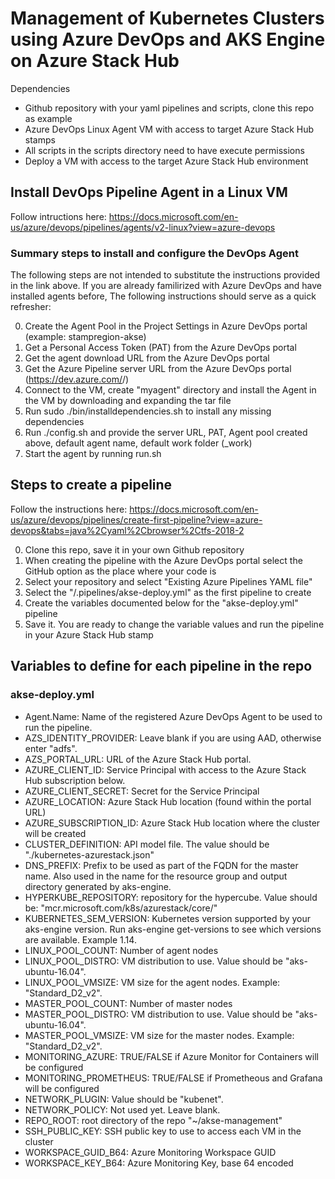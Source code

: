 # Management of Kubernetes Clusters using Azure DevOps and AKS Engine on Azure Stack Hub

Dependencies
- Github repository with your yaml pipelines and scripts, clone this repo as example
- Azure DevOps Linux Agent VM with access to target Azure Stack Hub stamps
- All scripts in the scripts directory need to have execute permissions
- Deploy a VM with access to the target Azure Stack Hub environment

## Install DevOps Pipeline Agent in a Linux VM
Follow intructions here: https://docs.microsoft.com/en-us/azure/devops/pipelines/agents/v2-linux?view=azure-devops

### Summary steps to install and configure the DevOps Agent
The following steps are not intended to substitute the instructions provided in the link above. If you are already familirized with Azure DevOps and have installed agents before, The following instructions should serve as a quick refresher:

0. Create the Agent Pool in the Project Settings in Azure DevOps portal (example: stampregion-akse)
1. Get a Personal Access Token (PAT) from the Azure DevOps portal
2. Get the agent download URL from the Azure DevOps portal
3. Get the Azure Pipeline server URL from the Azure DevOps portal (https://dev.azure.com/<your org>/)
3. Connect to the VM, create "myagent" directory and install the Agent in the VM by downloading and expanding the tar file
4. Run sudo ./bin/installdependencies.sh to install any missing dependencies
5. Run ./config.sh and provide the server URL, PAT, Agent pool created above, default agent name, default work folder (_work)
6. Start the agent by running run.sh

## Steps to create a pipeline
Follow the instructions here: https://docs.microsoft.com/en-us/azure/devops/pipelines/create-first-pipeline?view=azure-devops&tabs=java%2Cyaml%2Cbrowser%2Ctfs-2018-2

0. Clone this repo, save it in your own Github repository
1. When creating the pipeline with the Azure DevOps portal select the GitHub option as the place where your code is
2. Select your repository and select "Existing Azure Pipelines YAML file"
3. Select the "/.pipelines/akse-deploy.yml" as the first pipeline to create
4. Create the variables documented below for the "akse-deploy.yml" pipeline
5. Save it. You are ready to change the variable values and run the pipeline in your Azure Stack Hub stamp

## Variables to define for each pipeline in the repo

### akse-deploy.yml
- Agent.Name: Name of the registered Azure DevOps Agent to be used to run the pipeline.
- AZS_IDENTITY_PROVIDER: Leave blank if you are using AAD, otherwise enter "adfs".
- AZS_PORTAL_URL: URL of the Azure Stack Hub portal.
- AZURE_CLIENT_ID: Service Principal with access to the Azure Stack Hub subscription below.
- AZURE_CLIENT_SECRET: Secret for the Service Principal
- AZURE_LOCATION: Azure Stack Hub location (found within the portal URL)
- AZURE_SUBSCRIPTION_ID: Azure Stack Hub location where the cluster will be created
- CLUSTER_DEFINITION: API model file. The value should be "./kubernetes-azurestack.json"
- DNS_PREFIX: Prefix to be used as part of the FQDN for the master name. Also used in the name for the resource group and output directory generated by aks-engine.
- HYPERKUBE_REPOSITORY: repository for the hypercube. Value should be: "mcr.microsoft.com/k8s/azurestack/core/"
- KUBERNETES_SEM_VERSION: Kubernetes version supported by your aks-engine version. Run aks-engine get-versions to see which versions are available. Example 1.14.
- LINUX_POOL_COUNT: Number of agent nodes
- LINUX_POOL_DISTRO: VM distribution to use. Value should be "aks-ubuntu-16.04".
- LINUX_POOL_VMSIZE: VM size for the agent nodes. Example: "Standard_D2_v2".
- MASTER_POOL_COUNT: Number of master nodes
- MASTER_POOL_DISTRO: VM distribution to use. Value should be "aks-ubuntu-16.04".
- MASTER_POOL_VMSIZE: VM size for the master nodes. Example: "Standard_D2_v2".
- MONITORING_AZURE: TRUE/FALSE if Azure Monitor for Containers will be configured
- MONITORING_PROMETHEUS: TRUE/FALSE if Prometheous and Grafana will be configured
- NETWORK_PLUGIN: Value should be "kubenet".
- NETWORK_POLICY: Not used yet. Leave blank. 
- REPO_ROOT: root directory of the repo "~/akse-management"
- SSH_PUBLIC_KEY: SSH public key to use to access each VM in the cluster
- WORKSPACE_GUID_B64: Azure Monitoring Workspace GUID
- WORKSPACE_KEY_B64: Azure Monitoring Key, base 64 encoded

